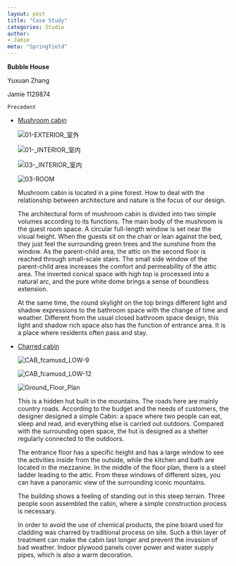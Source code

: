 ```yaml
---
layout: post
title: "Case Study"
categories: Studio
author:
- Jamie
meta: "Springfield"
---
```

**Bubble House**

Yuxuan Zhang

Jamie
1129874

`Precedent`

- [Mushroom cabin][cbd8af4c]

  ![01-EXTERIOR_室外](https://user-images.githubusercontent.com/90487072/133048933-9b7bb26e-9c6e-4c66-a40c-e2ebc79cefd9.jpg)
  
  ![01-_INTERIOR_室内](https://user-images.githubusercontent.com/90487072/135375366-78bb8201-0c4e-4dd4-a982-ca7482ed9a33.jpg)
  
  ![03-_INTERIOR_室内](https://user-images.githubusercontent.com/90487072/135375393-3e29b727-c4cb-4cf8-a0c0-2cbf09954efa.jpg)
  
  ![03-ROOM](https://user-images.githubusercontent.com/90487072/135375541-b22ea562-cfb4-4a80-9513-2f57cd6909d0.jpg)


  Mushroom cabin is located in a pine forest. How to deal with the relationship between architecture and nature is the focus of our design.

  The architectural form of mushroom cabin is divided into two simple volumes according to its functions. The main body of the mushroom is the guest room space. A circular full-length window is set near the visual height. When the guests sit on the chair or lean against the bed, they just feel the surrounding green trees and the sunshine from the window. As the parent-child area, the attic on the second floor is reached through small-scale stairs. The small side window of the parent-child area increases the comfort and permeability of the attic area. The inverted conical space with high top is processed into a natural arc, and the pure white dome brings a sense of boundless extension.

  At the same time, the round skylight on the top brings different light and shadow expressions to the bathroom space with the change of time and weather. Different from the usual closed bathroom space design, this light and shadow rich space also has the function of entrance area. It is a place where residents often pass and stay.


  [cbd8af4c]: https://www.archdaily.cn/cn/959156/mo-gu-mu-wu-xiu-geng-jian-zhu "Precedent"

- [  Charred cabin][9e8381a7]

  ![CAB_fcamusd_LOW-9](https://user-images.githubusercontent.com/90487072/133050330-c99c3edf-24a5-4aa7-b4aa-720a188250be.jpg)
  
  ![CAB_fcamusd_LOW-12](https://user-images.githubusercontent.com/90487072/135375448-2bdfc55f-e943-4adf-918f-6a8d9727c6fa.jpg)
  
  ![Ground_Floor_Plan](https://user-images.githubusercontent.com/90487072/135375524-15a8e657-225e-4395-bede-7fc42158fec9.jpg)


  This is a hidden hut built in the mountains. The roads here are mainly country roads. According to the budget and the needs of customers, the designer designed a simple Cabin: a space where two people can eat, sleep and read, and everything else is carried out outdoors. Compared with the surrounding open space, the hut is designed as a shelter regularly connected to the outdoors.

  The entrance floor has a specific height and has a large window to see the activities inside from the outside, while the kitchen and bath are located in the mezzanine. In the middle of the floor plan, there is a steel ladder leading to the attic. From these windows of different sizes, you can have a panoramic view of the surrounding iconic mountains.

  The building shows a feeling of standing out in this steep terrain. Three people soon assembled the cabin, where a simple construction process is necessary.

  In order to avoid the use of chemical products, the pine board used for cladding was charred by traditional process on site. Such a thin layer of treatment can make the cabin last longer and prevent the invasion of bad weather. Indoor plywood panels cover power and water supply pipes, which is also a warm decoration.

  [9e8381a7]: https://www.archdaily.cn/cn/782656/shao-jiao-de-xiao-wu-draa?ad_source=myarchdaily&ad_medium=bookmark-show&ad_content=current-user "Precedent"

